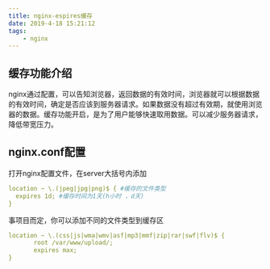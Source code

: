 ```yaml
---
title: nginx-espires缓存
date: 2019-4-18 15:21:12
tags:
    - nginx
---
```

## 缓存功能介绍
nginx通过配置，可以告知浏览器，返回数据的有效时间，浏览器就可以根据数据的有效时间，确定是否应该到服务器请求。如果数据没有超过有效期，就使用浏览器的数据。缓存功能开启，是为了用户能够快速取用数据。可以减少服务器请求，降低带宽压力。
## nginx.conf配置
打开nginx配置文件，在server大括号内添加
```yaml
location ~ \.(jpeg|jpg|png)$ { #缓存的文件类型
  expires 1d; #缓存时间为1天(h小时 ，d天)
}
```
事项目而定，你可以添加不同的文件类型到缓存区

```yaml
location ~ \.(css|js|wma|wmv|asf|mp3|mmf|zip|rar|swf|flv)$ {
       root /var/www/upload/;
       expires max;
}
```